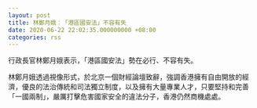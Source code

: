 ```yaml
---
layout: post
title: 林鄭月娥︰「港區國安法」不容有失
date: 2020-06-22 22:02:35.000000000 +08:00
categories: rss
---
```


行政長官林鄭月娥表示，「港區國安法」勢在必行、不容有失。

林鄭月娥透過視像形式，於北京一個財經論壇致辭，強調香港擁有自由開放的經濟，優良的法治傳統和司法獨立制度，以及擁有大量專業人才，只要堅持和完善「一國兩制」，嚴厲打擊危害國家安全的違法分子，香港仍然商機處處。
